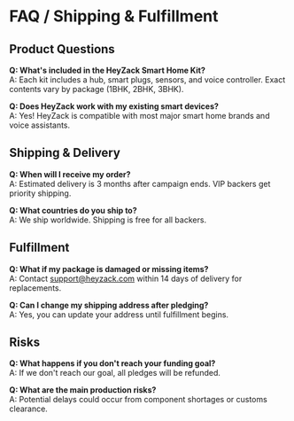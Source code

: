 # FAQ / Shipping & Fulfillment

## Product Questions
**Q: What's included in the HeyZack Smart Home Kit?**  
A: Each kit includes a hub, smart plugs, sensors, and voice controller. Exact contents vary by package (1BHK, 2BHK, 3BHK).

**Q: Does HeyZack work with my existing smart devices?**  
A: Yes! HeyZack is compatible with most major smart home brands and voice assistants.

## Shipping & Delivery
**Q: When will I receive my order?**  
A: Estimated delivery is 3 months after campaign ends. VIP backers get priority shipping.

**Q: What countries do you ship to?**  
A: We ship worldwide. Shipping is free for all backers.

## Fulfillment
**Q: What if my package is damaged or missing items?**  
A: Contact support@heyzack.com within 14 days of delivery for replacements.

**Q: Can I change my shipping address after pledging?**  
A: Yes, you can update your address until fulfillment begins.

## Risks
**Q: What happens if you don't reach your funding goal?**  
A: If we don't reach our goal, all pledges will be refunded.

**Q: What are the main production risks?**  
A: Potential delays could occur from component shortages or customs clearance.
